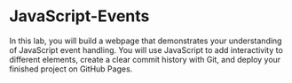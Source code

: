 # JavaScript-Events
In this lab, you will build a webpage that demonstrates your understanding of JavaScript event handling. You will use JavaScript to add interactivity to different elements, create a clear commit history with Git, and deploy your finished project on GitHub Pages.
